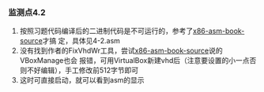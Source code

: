 ### 监测点4.2

1. 按照习题代码编译后的二进制代码是不可运行的，参考了[x86-asm-book-source](https://github.com/lichuang/x86-asm-book-source)才搞
定，具体见4-2.asm
2. 没有找到作者的FixVhdWr工具，尝试[x86-asm-book-source](https://github.com/lichuang/x86-asm-book-source)说的VBoxManage也会
报错，可用VirtualBox新建vhd后（注意要设置的小一点否则不好编辑），手工修改前512字节即可
3. 这时可直接启动，就可以看到asm的显示